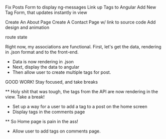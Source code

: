 Fix Posts Form to display ng-messages
Link up Tags to Angular 
Add New Tag Form, that updates instantly in view

Create An About Page
Create A Contact Page w/ link to source code
Add design and animation

route
state

Right now, my associations are functional.
First, let's get the data, rendering in .json format and
to the front-end.

* Data is now rendering in .json
* Next, display the data to angular
* Then allow user to create multiple tags for post.

GOOD WORK! Stay focused, and take breaks

** Holy shit that was tough, the tags from the API are now
rendering in the view. Take a break!

* Set up a way for a user to add a tag to a post on the home screen
* Display tags in the comments page

** So Home page is  pain in the ass!

* Allow user to add tags on comments page.